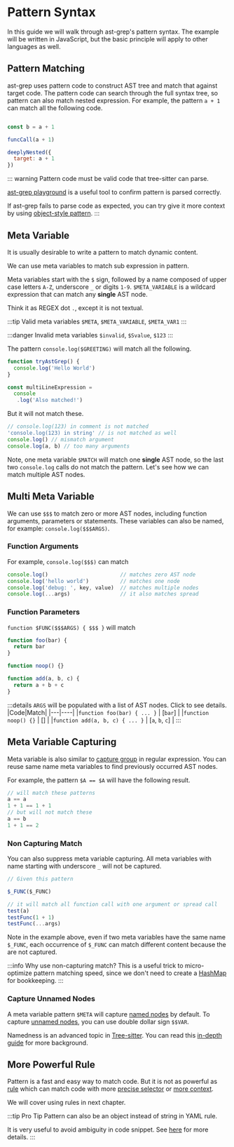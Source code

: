 # Pattern Syntax

In this guide we will walk through ast-grep's pattern syntax. The example will be written in JavaScript, but the basic principle will
apply to other languages as well.

## Pattern Matching

ast-grep uses pattern code to construct AST tree and match that against target code. The pattern code can search
through the full syntax tree, so pattern can also match nested expression. For example, the pattern `a + 1` can match all the following
code.

```javascript

const b = a + 1

funcCall(a + 1)

deeplyNested({
  target: a + 1
})
```

::: warning
Pattern code must be valid code that tree-sitter can parse.

[ast-grep playground](/playground.html) is a useful tool to confirm pattern is parsed correctly.

If ast-grep fails to parse code as expected, you can try give it more context by using [object-style pattern](/reference/rule.html#pattern).
:::

## Meta Variable
It is usually desirable to write a pattern to match dynamic content.

We can use meta variables to match sub expression in pattern.

Meta variables start with the `$` sign, followed by a name composed of upper case letters `A-Z`, underscore `_` or digits `1-9`.
`$META_VARIABLE` is a wildcard expression that can match any **single** AST node.

Think it as REGEX dot `.`, except it is not textual.


:::tip Valid meta variables
`$META`, `$META_VARIABLE`, `$META_VAR1`
:::


:::danger Invalid meta variables
`$invalid`, `$Svalue`, `$123`
:::

The pattern `console.log($GREETING)` will match all the following.

```javascript
function tryAstGrep() {
  console.log('Hello World')
}

const multiLineExpression =
  console
   .log('Also matched!')
```

But it will not match these.

```javascript
// console.log(123) in comment is not matched
'console.log(123) in string' // is not matched as well
console.log() // mismatch argument
console.log(a, b) // too many arguments
```

Note, one meta variable `$MATCH` will match one **single** AST node, so the last two `console.log` calls do not match the pattern.
Let's see how we can match multiple AST nodes.

## Multi Meta Variable

We can use `$$$` to match zero or more AST nodes, including function arguments, parameters or statements. These variables can also be named, for example: `console.log($$$ARGS)`.


### Function Arguments
For example, `console.log($$$)` can match

```javascript
console.log()                       // matches zero AST node
console.log('hello world')          // matches one node
console.log('debug: ', key, value)  // matches multiple nodes
console.log(...args)                // it also matches spread
```

### Function Parameters

`function $FUNC($$$ARGS) { $$$ }` will match

```javascript
function foo(bar) {
  return bar
}

function noop() {}

function add(a, b, c) {
  return a + b + c
}
```

:::details `ARGS` will be populated with a list of AST nodes. Click to see details.
|Code|Match|
|---|----|
|`function foo(bar) { ... }` | [`bar`] |
|`function noop() {}` | [] |
|`function add(a, b, c) { ... }` | [`a`, `b`, `c`] |
:::

## Meta Variable Capturing

Meta variable is also similar to [capture group](https://developer.mozilla.org/en-US/docs/Web/JavaScript/Guide/Regular_Expressions/Groups_and_Backreferences) in regular expression.
You can reuse same name meta variables to find previously occurred AST nodes.

For example, the pattern `$A == $A` will have the following result.

```javascript
// will match these patterns
a == a
1 + 1 == 1 + 1
// but will not match these
a == b
1 + 1 == 2
```

### Non Capturing Match

You can also suppress meta variable capturing. All meta variables with name starting with underscore `_` will not be captured.

```javascript
// Given this pattern

$_FUNC($_FUNC)

// it will match all function call with one argument or spread call
test(a)
testFunc(1 + 1)
testFunc(...args)
```

Note in the example above, even if two meta variables have the same name `$_FUNC`, each occurrence of `$_FUNC` can match different content because the are not captured.

:::info Why use non-capturing match?
This is a useful trick to micro-optimize pattern matching speed, since we don't need to create a [HashMap](https://doc.rust-lang.org/stable/std/collections/struct.HashMap.html) for bookkeeping.
:::

### Capture Unnamed Nodes
A meta variable pattern `$META` will capture [named nodes](/advanced/core-concepts.html#named-vs-unnamed) by default.
To capture [unnamed nodes](/advanced/core-concepts.html#named-vs-unnamed), you can use double dollar sign `$$VAR`.

Namedness is an advanced topic in [Tree-sitter](https://tree-sitter.github.io/tree-sitter/using-parsers#named-vs-anonymous-nodes). You can read this [in-depth guide](/advanced/core-concepts.html) for more background.

## More Powerful Rule

Pattern is a fast and easy way to match code. But it is not as powerful as [rule](/guide/rule-config.html#rule-file) which can match code with more [precise selector](/guide/rule-config/atomic-rule.html#kind) or [more context](/guide/rule-config/relational-rule.html).

We will cover using rules in next chapter.

:::tip Pro Tip
Pattern can also be an object instead of string in YAML rule.

It is very useful to avoid ambiguity in code snippet. See [here](/guide/rule-config/atomic-rule.html#pattern) for more details.
:::